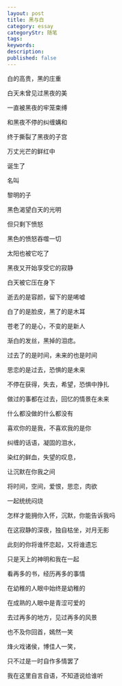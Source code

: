 ```yaml
---
layout: post
title: 黑与白
category: essay
categoryStr: 随笔
tags: 
keywords: 
description: 
published: false
---
```




白的高贵，黑的庄重

白天未曾见过黑夜的美

一直被黑夜的牢笼束缚

和黑夜不停的纠缠媾和

终于撕裂了黑夜的子宫

万丈光芒的鲜红中

诞生了

名叫

黎明的子


黑色渴望白天的光明

但只剩下愤怒

黑色的愤怒吞噬一切

太阳也被它吃了

黑夜又开始享受它的寂静

白天被它压在身下


逝去的是容颜，留下的是唏嘘

白了的是脸皮，黑了的是木耳

苍老了的是心，不变的是新人

渐白的发丝，黑掉的泪痣。

过去了的是时间，未来的也是时间

思恋的是过去，恐惧的是未来

不停在获得，失去，希望，恐惧中挣扎

做过的事都在过去，回忆的情景在未来

什么都没做的什么都没有

喜欢你的是我，不喜欢我的是你

纠缠的话语，凝固的泪水，

染红的鲜血，失望的叹息，

让沉默在你我之间

将时间，空间，爱恨，思恋，肉欲

一起统统闷烧

怎样才能拥你入怀，沉默，你能告诉我吗

在这寂静的深夜，独自枯坐，对月无影

此刻的你将谁怀恋起，又将谁遗忘

只是天上的神明和我在一起

看再多的书，经历再多的事情

在幼稚的人眼中始终是幼稚的

在成熟的人眼中是青涩可爱的

去过再多的地方，见过再多的风景

也不及你回首，嫣然一笑

烽火戏诸侯，博佳人一笑，

只不过是一时自作多情罢了

我在这里自言自语，不知道说给谁听

